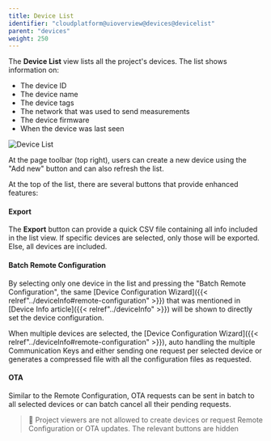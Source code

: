 ```yaml
---
title: Device List
identifier: "cloudplatform@uioverview@devices@devicelist"
parent: "devices"
weight: 250
---
```


The **Device List** view lists all the project's devices. The list shows information on:

- The device ID
- The device name
- The device tags
- The network that was used to send measurements
- The device firmware
- When the device was last seen

![Device List](/images/console_tutorial/device_list.jpg?width=60pc)

At the page toolbar (top right), users can create a new device using the "Add new" button and can also refresh the list.

At the top of the list, there are several buttons that provide enhanced features:

#### Export

The **Export** button can provide a quick CSV file containing all info included in the list view. If specific devices are selected, only those will be exported. Else, all devices are included.

#### Batch Remote Configuration

By selecting only one device in the list and pressing the "Batch Remote Configuration", the same [Device Configuration Wizard]({{< relref"../deviceInfo#remote-configuration" >}}) that was mentioned in [Device Info article]({{< relref"../deviceInfo" >}}) will be shown to directly set the device configuration.

When multiple devices are selected, the [Device Configuration Wizard]({{< relref"../deviceInfo#remote-configuration" >}}), auto handling the multiple Communication Keys and either sending one request per selected device or generates a compressed file with all the configuration files as requested.

#### OTA

Similar to the Remote Configuration, OTA requests can be sent in batch to all selected devices or can batch cancel all their pending requests.

> 🔐 Project viewers are not allowed to create devices or request Remote Configuration or OTA updates. The relevant buttons are hidden
